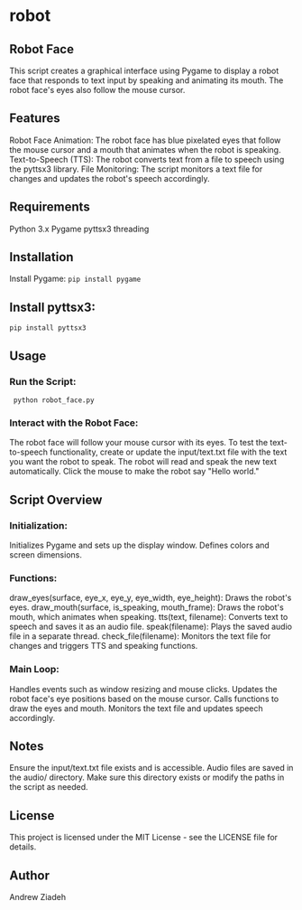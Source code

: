 # robot
## Robot Face
This script creates a graphical interface using Pygame to display a robot face that responds to text input by speaking and animating its mouth. The robot face's eyes also follow the mouse cursor.

## Features
Robot Face Animation: The robot face has blue pixelated eyes that follow the mouse cursor and a mouth that animates when the robot is speaking.
Text-to-Speech (TTS): The robot converts text from a file to speech using the pyttsx3 library.
File Monitoring: The script monitors a text file for changes and updates the robot's speech accordingly.

## Requirements
Python 3.x
Pygame
pyttsx3
threading

## Installation
Install Pygame:
``
pip install pygame
``

## Install pyttsx3:

``
pip install pyttsx3
``

## Usage
### Run the Script:

`` 
python robot_face.py
``

### Interact with the Robot Face:

The robot face will follow your mouse cursor with its eyes.
To test the text-to-speech functionality, create or update the input/text.txt file with the text you want the robot to speak. The robot will read and speak the new text automatically.
Click the mouse to make the robot say "Hello world."

## Script Overview

### Initialization:

Initializes Pygame and sets up the display window.
Defines colors and screen dimensions.

### Functions:

draw_eyes(surface, eye_x, eye_y, eye_width, eye_height): Draws the robot's eyes.
draw_mouth(surface, is_speaking, mouth_frame): Draws the robot's mouth, which animates when speaking.
tts(text, filename): Converts text to speech and saves it as an audio file.
speak(filename): Plays the saved audio file in a separate thread.
check_file(filename): Monitors the text file for changes and triggers TTS and speaking functions.

### Main Loop:

Handles events such as window resizing and mouse clicks.
Updates the robot face's eye positions based on the mouse cursor.
Calls functions to draw the eyes and mouth.
Monitors the text file and updates speech accordingly.


## Notes
Ensure the input/text.txt file exists and is accessible.
Audio files are saved in the audio/ directory. Make sure this directory exists or modify the paths in the script as needed.

## License
This project is licensed under the MIT License - see the LICENSE file for details.

## Author
Andrew Ziadeh
